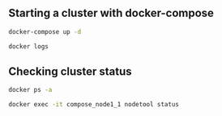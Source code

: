 ## Starting a cluster with docker-compose

```bash
docker-compose up -d

docker logs
```

## Checking cluster status

```bash
docker ps -a

docker exec -it compose_node1_1 nodetool status
```
  
